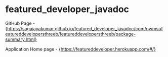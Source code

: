 # featured_developer_javadoc

GitHub Page - {https://sagajayakumar.github.io/featured_developer_javadoc/com/nwmsufeatureddevelopersthreeb/featureddevelopersthreeb/package-summary.html}

Application Home page - {https://featureddeveloper.herokuapp.com/#/}

